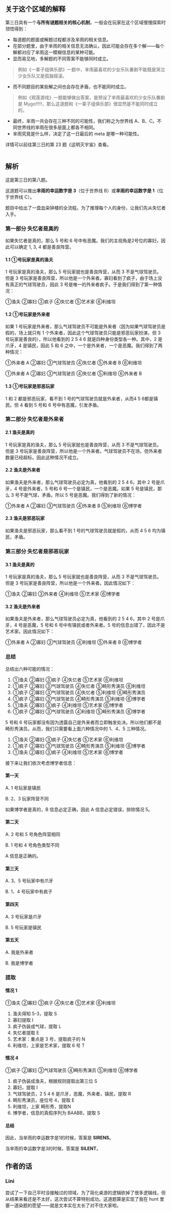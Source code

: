 ## 关于这个区域的解释

第三日具有一个**与所有谜题相关的核心机制**，一般会在玩家在这个区域慢慢探索时领悟得到：

- 每道题的题面或解题过程都涉及芈雨的相关信息。
- 在部分题里，由于芈雨的相关信息无法确认，因此可能会存在多个解——每个解都对应了芈雨这一模糊信息的某种可能。
- 显而易见地，多解题的不同答案不能够同时成立。

> 例如《一辈子组俱乐部》一题中，芈雨最喜欢的少女乐队番剧不能既是哭泣少女乐队又是孤独摇滚。

- 而不同题目的某些解之间也会存在矛盾，也不能同时成立。

> 例如《观莲游戏》一题能够做出答案，是预设了芈雨最喜欢的少女乐队番剧是 Mygo!!!!!，那么这道题和《一辈子组俱乐部》很显然是不能同时成立的。

- 最终，芈雨一共会存在三种不同的可能性，我们称之为世界线 A、B、C。不同世界线的芈雨在很多层面上都各不相同。
- 芈雨究竟是什么样，决定了这一日最后的 meta 是哪一种可能性。

详情可以前往第三日的第 23 题《这明灭宇宙》查看。

<img class="puzzle-image" src="media/solution/day3_premeta/4.webp" alt="">

## 解析

这是第三日的第八题。

这道题可以推出**芈雨的幸运数字是 3**（位于世界线 B）或**芈雨的幸运数字是 1**（位于世界线 C）。

题目中给出了一盘血染钟楼的全流程。为了推理每个人的身份，让我们先从失忆者入手。

### 第一部分 失忆者是真的

如果失忆者是真的，那么 5 号和 6 号中有恶魔。我们的主视角是2号位的寡妇，因此可以确定 1, 3, 4 都是善良阵营。

#### **1.1 ①号玩家是真的渔夫**

1 号玩家是真的渔夫，那么 5 号玩家就也是善良阵营，从而 3 不是气球驾驶员。但是 3 号玩家是善良阵营，所以他是一个外来者。寡妇看到了疯子，由于场上没有真正的气球驾驶员，因此 3 号是唯一的外来者疯子。于是我们得到了第一种情况：

①渔夫 ②寡妇 ③疯子 ④失忆者 ⑤艺术家 ⑥利维坦

#### **1.2  ①号玩家是外来者**

如果 1 号玩家是外来者，那么气球驾驶员不可能是外来者（因为如果气球驾驶员是假的，场上就只有 1 个外来者，因此这个气球驾驶员只能是邪恶玩家扮演，但 3 号玩家是善良的），所以他看到的 2 5 4 6 就是四种身份类型各一种。其中，2 是爪牙，4 是镇民，因此 5 和 6 之中，一个是外来者，一个是恶魔。我们得到了两种情况：

①外来者 A ②寡妇 ③气球驾驶员 ④失忆者 ⑤外来者 B ⑥利维坦

①外来者 A ②寡妇 ③气球驾驶员 ④失忆者 ⑤利维坦 ⑥外来者 B

#### **1.3 ①号玩家是邪恶玩家**

1 和 2 都是邪恶玩家，看不到 1 号的气球驾驶员就是外来者，从而4 5 6都是镇民。但 4 看到 5 号和 6 号中有恶魔，引发矛盾。

### 第二部分 失忆者是外来者

#### **2.1 渔夫是真的**

1 号玩家是真的渔夫，那么 5 号玩家就也是善良阵营，从而 3 不是气球驾驶员。但是 3 号玩家是善良阵营，所以他是一个外来者。气球驾驶员不在场，但外来者数量已经超标。因此这种情况不成立。

#### **2.2 渔夫是外来者**

如果渔夫是外来者，那么气球驾驶员必定为真，他看到的 2 5 4 6，其中 2 号是爪牙，4 号是外来者，5 号和 6 号一个是镇民，一个是恶魔。如果 5 号是镇民，那么 3 号不是气球，矛盾。所以 5 号是恶魔。我们得到了新的情况：

①外来者 A ②寡妇 ③气球驾驶员 ④外来者 B ⑤利维坦 ⑥博学者

#### **2.3 渔夫是邪恶玩家**

如果渔夫是邪恶玩家，那么看不到 1 号的气球驾驶员就是假的，从而 4 5 6 均为镇民，矛盾。

### 第三部分 失忆者是邪恶玩家

#### **3.1 渔夫是真的**

1 号玩家是真的渔夫，那么 5 号玩家就也是善良阵营，从而 3 不是气球驾驶员。但是 3 号玩家是善良阵营，所以他是一个外来者。因此情况如下：

①渔夫 ②寡妇 ③外来者 ④利维坦 ⑤艺术家 ⑥博学者

#### **3.2 渔夫是外来者**

如果渔夫是外来者，那么气球驾驶员必定为真，他看到的 2 5 4 6，其中 2 号是爪牙，4 号是恶魔，5 号和 6 号中有镇民或者外来者。5 号的信息出错了，因此不是艺术家。因此情况如下：

①外来者 A ②寡妇 ③气球驾驶员 ④利维坦 ⑤外来者 B ⑥博学者

### 总结

总结出六种可能的情况：

1. ①渔夫 ②寡妇 ③疯子 ④失忆者 ⑤艺术家 ⑥利维坦
2. ①疯子 ②寡妇 ③气球驾驶员 ④失忆者 ⑤畸形秀演员 ⑥利维坦
3. ①疯子 ②寡妇 ③气球驾驶员 ④失忆者 ⑤利维坦 ⑥畸形秀演员
4. ①疯子 ②寡妇 ③气球驾驶员 ④畸形秀演员 ⑤利维坦 ⑥博学者
5. ①渔夫 ②寡妇 ③疯子 ④利维坦 ⑤艺术家 ⑥博学者
6. ①疯子 ②寡妇 ③气球驾驶员 ④利维坦 ⑤畸形秀演员 ⑥博学者

5 号和 6 号玩家都没有因为透露自己是外来者而立即触发处决。所以他们都不是畸形秀演员。从而，我们只需要看上面六种情况中的 1、4、5 三种情况。

1. ①渔夫 ②寡妇 ③疯子 ④失忆者 ⑤艺术家 ⑥利维坦
4. ①疯子 ②寡妇 ③气球驾驶员 ④畸形秀演员 ⑤利维坦 ⑥博学者
5. ①渔夫 ②寡妇 ③疯子 ④利维坦 ⑤艺术家 ⑥博学者

接下来让我们依次考虑博学者信息：

#### **第一天**

A. 1 号玩家是镇民

B. 2、3 玩家阵营不同

如果博学者是真的，B 信息必定正确，因此 A 信息必定错误，排除情况 5。

#### **第二天**

A. 2 号和 5 号角色阵营相同

B. 1 号和 4 号角色类型不同

A 信息是正确的。

#### **第三天**

A. 3、5 号玩家中有爪牙

B. 1、4 号玩家中有疯子

#### **第四天**

A. 3 号玩家是爪牙

B. 5 号玩家是镇民

#### **第五天**

A. 我是外来者

B. 我是博学者

### 提取

#### **情况 1**

①渔夫 ②寡妇 ③疯子 ④失忆者 ⑤艺术家 ⑥利维坦

1. 渔夫得知 5-3，提取 S
2. 寡妇提取 I
3. 疯子伪装成气球，提取 L
4. 失忆者提取 E
5. 艺术家：重点是 3 号，提取疯子的 N
6. 利维坦，上家是艺术家，提取 6 号 T

#### **情况 4**

①疯子 ②寡妇 ③气球驾驶员 ④畸形秀演员 ⑤利维坦 ⑥博学者

1. 疯子伪装成渔夫，根据规则提取出第三位 S
2. 寡妇，提取 I
3. 气球驾驶员，2 5 4 6 是爪牙，恶魔，外来者，镇民，提取 R
4. 畸形秀演员，座位号 4，提取 E
5. 利维坦，上家 畸形秀，提取N
6. 博学者，信息的真假序列为 BAABB，提取 S

#### **总结**

因此，当芈雨的幸运数字是1的时候，答案是 **SIRENS**。

当芈雨的幸运数字是3的时候，答案是 **SILENT**。

## 作者的话

### Lini

尝试了一下自己平时没接触过的领域，为了简化桌游的逻辑砍掉了很多逻辑线，但从结果来看还是不太好，这次尝试不算特别成功。这道题算是实现了我在 hunt 里塞一道染题的愿望——就是文本实在太长了对不住大家啦。